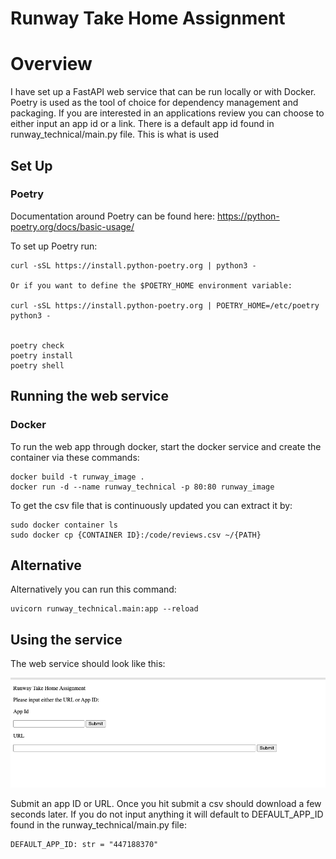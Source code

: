 # Runway Take Home Assignment

# Overview
I have set up a FastAPI web service that can be run locally or with Docker. 
Poetry is used as the tool of choice for dependency management and packaging.
If you are interested in an applications review you can choose to either input an app id 
or a link. There is a default app id found in runway_technical/main.py file. This is what is used 

## Set Up

### Poetry

Documentation around Poetry can be found here: https://python-poetry.org/docs/basic-usage/

To set up Poetry run: 
```
curl -sSL https://install.python-poetry.org | python3 -

Or if you want to define the $POETRY_HOME environment variable:

curl -sSL https://install.python-poetry.org | POETRY_HOME=/etc/poetry python3 -


poetry check
poetry install
poetry shell
```


## Running the web service

### Docker

To run the web app through docker, start the docker service and create the container via these commands:
```
docker build -t runway_image .  
docker run -d --name runway_technical -p 80:80 runway_image
```

To get the csv file that is continuously updated you can extract it by:

```
sudo docker container ls 
sudo docker cp {CONTAINER ID}:/code/reviews.csv ~/{PATH}
```

## Alternative

Alternatively you can run this command:
```
uvicorn runway_technical.main:app --reload
```

## Using the service

The web service should look like this:

![alt text](screenshots/html_page.png)

Submit an app ID or URL. Once you hit submit a csv should download a few seconds later.
If you do not input anything it will default to DEFAULT_APP_ID found in the runway_technical/main.py file:

```
DEFAULT_APP_ID: str = "447188370"
```